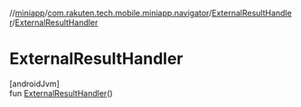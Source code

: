 //[miniapp](../../../index.md)/[com.rakuten.tech.mobile.miniapp.navigator](../index.md)/[ExternalResultHandler](index.md)/[ExternalResultHandler](-external-result-handler.md)

# ExternalResultHandler

[androidJvm]\
fun [ExternalResultHandler](-external-result-handler.md)()
